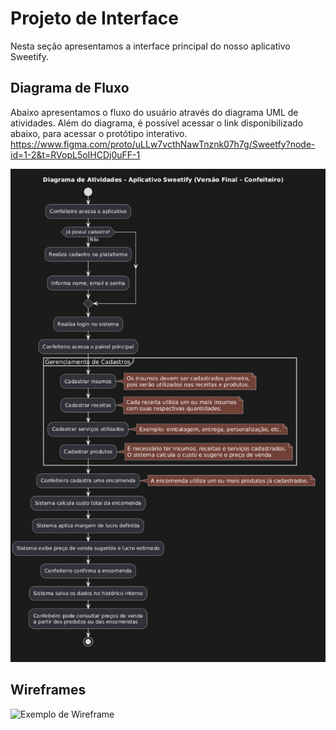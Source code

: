 
# Projeto de Interface

Nesta seção apresentamos a interface principal do nosso aplicativo Sweetify.

## Diagrama de Fluxo

Abaixo apresentamos o fluxo do usuário através do diagrama UML de atividades.
Além do diagrama, é possível acessar o link disponibilizado abaixo, para acessar o protótipo interativo.
https://www.figma.com/proto/uLLw7vcthNawTnznk07h7g/Sweetfy?node-id=1-2&t=RVopL5oIHCDj0uFF-1

![Diagrama de atividades](img/Diagrama-de-atividades.jpg)


## Wireframes

![Exemplo de Wireframe](img/wireframe-example.png)
